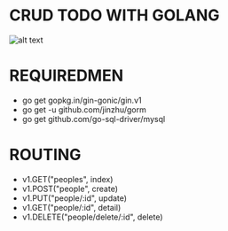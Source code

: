 # CRUD TODO WITH GOLANG
 ![alt text](https://pilsniak.com/wp-content/uploads/2017/04/golang.jpg)
# REQUIREDMEN
- go get gopkg.in/gin-gonic/gin.v1
- go get -u github.com/jinzhu/gorm
- go get github.com/go-sql-driver/mysql

# ROUTING

- v1.GET("peoples", index)
- v1.POST("people", create)
- v1.PUT("people/:id", update)
- v1.GET("people/:id", detail)
- v1.DELETE("people/delete/:id", delete)


